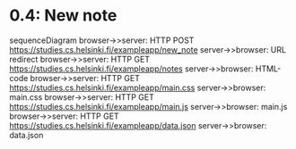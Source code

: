 # 0.4: New note

sequenceDiagram
browser->>server: HTTP POST https://studies.cs.helsinki.fi/exampleapp/new_note
server->>browser: URL redirect
browser->>server: HTTP GET https://studies.cs.helsinki.fi/exampleapp/notes
server->>browser: HTML-code
browser->>server: HTTP GET https://studies.cs.helsinki.fi/exampleapp/main.css
server->>browser: main.css
browser->>server: HTTP GET https://studies.cs.helsinki.fi/exampleapp/main.js
server->>browser: main.js
browser->>server: HTTP GET https://studies.cs.helsinki.fi/exampleapp/data.json
server->>browser: data.json
